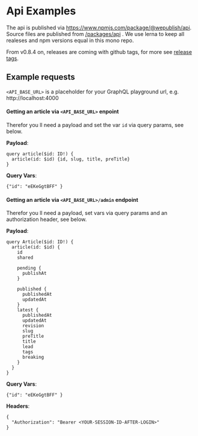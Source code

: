 # Api Examples

The api is published via https://www.npmjs.com/package/@wepublish/api.
Source files are published from [/packages/api](https://github.com/wepublish/wepublish/tree/master/packages/api) .
We use lerna to keep all realeses and npm versions equal in this mono repo.

From v0.8.4 on, releases are coming with github tags, for more see [release tags](https://github.com/wepublish/wepublish/tags). 


## Example requests

`<API_BASE_URL>` is a placeholder for your GraphQL playground url, e.g. http://localhost:4000  

#### Getting an article via `<API_BASE_URL>` enpoint

Therefor you ll need a payload and set the var `id` via query params, see below.

**Payload**:
```
query article($id: ID!) {
  article(id: $id) {id, slug, title, preTitle}
}
```

**Query Vars**:
```
{"id": "eEKeGgtBFF" }
```



#### Getting an article via `<API_BASE_URL>/admin` endpoint

Therefor you ll need a payload, set vars via query params and an authorization header, see below.


**Payload**:
```
query Article($id: ID!) {
  article(id: $id) {
    id
    shared

    pending {
      publishAt
    }

    published {
      publishedAt
      updatedAt
    }
    latest {
      publishedAt
      updatedAt
      revision
      slug
      preTitle
      title
      lead
      tags
      breaking
    }
  }
}
```

**Query Vars**:

```
{"id": "eEKeGgtBFF" }
```

**Headers**:

```
{
  "Authorization": "Bearer <YOUR-SESSION-ID-AFTER-LOGIN>"
}
```
